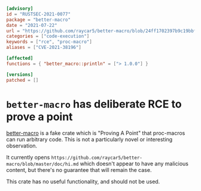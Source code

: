 ```toml
[advisory]
id = "RUSTSEC-2021-0077"
package = "better-macro"
date = "2021-07-22"
url = "https://github.com/raycar5/better-macro/blob/24ff1702397b9c19bbfa4c660e2316cd77d3b900/src/lib.rs#L36-L38"
categories = ["code-execution"]
keywords = ["rce", "proc-macro"]
aliases = ["CVE-2021-38196"]

[affected]
functions = { "better_macro::println" = ["> 1.0.0"] }

[versions]
patched = []
```

# `better-macro` has deliberate RCE to prove a point

[better-macro](https://crates.io/crates/better-macro) is a fake crate which is
"Proving A Point" that proc-macros can run arbitrary code. This is not a particularly
novel or interesting observation.

It currently opens `https://github.com/raycar5/better-macro/blob/master/doc/hi.md`
which doesn't appear to have any malicious content, but there's no guarantee that
will remain the case.

This crate has no useful functionality, and should not be used.
